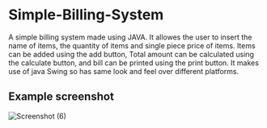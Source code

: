# Simple-Billing-System
A simple billing system made using JAVA.
It allowes the user to insert the name of items, 
the quantity of items and single piece price of items.
Items can be added using the add button, Total amount can be calculated using the calculate button,
and bill can be printed using the print button.
It makes use of java Swing so has same look and feel over different platforms.

## Example screenshot

![Screenshot (6)](https://user-images.githubusercontent.com/83508259/226524383-aefafabe-2c62-4747-8307-b5154e996393.png)
